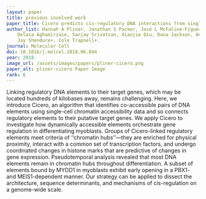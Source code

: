 ```yaml
---
layout: paper
title: previous involved work
paper_title: Cicero predicts cis-regulatory DNA interactions from single-cell chromatin accessibility data
author_list: Hannah A Pliner, Jonathan S Packer, José L McFaline-Figueroa, Darren A Cusanovich, Riza M Daza, 
    Delasa Aghamirzaie, Sanjay Srivatsan, Xiaojie Qiu, Dana Jackson, Anna Minkina, Andrew C Adey, Frank J Steemers, 
    Jay Shendure+, Cole Trapnell+.
journal: Molecular Cell
doi: 10.1016/j.molcel.2018.06.044
year: 2018
image_url: /assets/images/papers/pliner-cicero.png
paper_alt: pliner-cicero Paper Image
rank: 6
---
```


Linking regulatory DNA elements to their target genes, which may be located hundreds of kilobases away, remains 
challenging. Here, we introduce Cicero, an algorithm that identifies co-accessible pairs of DNA elements using 
single-cell chromatin accessibility data and so connects regulatory elements to their putative target genes. We apply 
Cicero to investigate how dynamically accessible elements orchestrate gene regulation in differentiating myoblasts. 
Groups of Cicero-linked regulatory elements meet criteria of ‘‘chromatin hubs’’—they are enriched for physical 
proximity, interact with a common set of transcription factors, and undergo coordinated changes in histone marks that 
are predictive of changes in gene expression. Pseudotemporal analysis revealed that most DNA elements remain in 
chromatin hubs throughout differentiation. A subset of elements bound by MYOD1 in myoblasts exhibit early opening in a 
PBX1- and MEIS1-dependent manner. Our strategy can be applied to dissect the architecture, sequence determinants, 
and mechanisms of cis-regulation on a genome-wide scale.